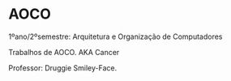 # AOCO
1ºano/2ºsemestre: Arquitetura e Organização de Computadores

Trabalhos de AOCO. AKA Cancer

Professor: Druggie Smiley-Face.
